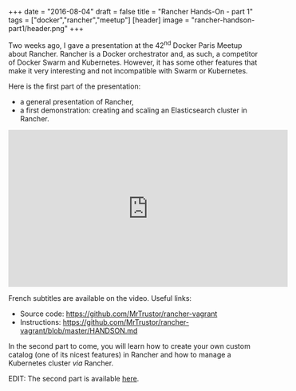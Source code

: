+++
date = "2016-08-04"
draft = false
title = "Rancher Hands-On - part 1"
tags = ["docker","rancher","meetup"]
[header]
image = "rancher-handson-part1/header.png"
+++

Two weeks ago, I gave a presentation at the 42<sup>nd</sup> Docker Paris Meetup about Rancher. Rancher is a Docker orchestrator and, as such, a competitor of Docker Swarm and Kubernetes. However, it has some other features that make it very interesting and not incompatible with Swarm or Kubernetes.

Here is the first part of the presentation:

* a general presentation of Rancher,
* a first demonstration: creating and scaling an Elasticsearch cluster in Rancher.

<iframe width="560" height="315" src="https://www.youtube.com/embed/hqZJ-_joTvI?cc_load_policy=1" frameborder="0" allowfullscreen></iframe>

French subtitles are available on the video.
Useful links:

* Source code: https://github.com/MrTrustor/rancher-vagrant
* Instructions: https://github.com/MrTrustor/rancher-vagrant/blob/master/HANDSON.md

In the second part to come, you will learn how to create your own custom catalog (one of its nicest features) in Rancher and how to manage a Kubernetes cluster _via_ Rancher.

EDIT: The second part is available [here](/post/rancher-handson-part2/).
